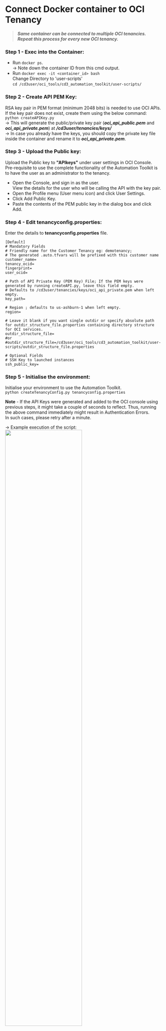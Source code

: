 # Connect Docker container to OCI Tenancy


> ***Same container can be connected to multiple OCI tenancies. Repeat this process for every new OCI tenancy.***

### **Step 1 - Exec into the Container**:
* Run  ```docker ps```.
<br> → Note down the container ID from this cmd output.
* Run  ```docker exec -it <container_id> bash```
<br>Change Directory to 'user-scripts'
<br>```cd /cd3user/oci_tools/cd3_automation_toolkit/user-scripts/```

### **Step 2 - Create API PEM Key**:
RSA key pair in PEM format (minimum 2048 bits) is needed to use OCI APIs. If the key pair does not exist, create them using the below command:
<br>```python createAPIKey.py```
<br> → This will generate the public/private key pair (***_oci_api_public.pem_*** and ***_oci_api_private.pem_***) at **_/cd3user/tenancies/keys/_**
<br> → In case you already have the keys, you should copy the private key file inside the container and rename it to **_oci_api_private.pem_**.

### **Step 3 - Upload the Public key**:
Upload the Public key to **"APIkeys"** under user settings in OCI Console. Pre-requisite to use the complete functionality of the Automation Toolkit is to have the user as an administrator to the tenancy.
- Open the Console, and sign in as the user.
<br> View the details for the user who will be calling the API with the key pair.
- Open the Profile menu (User menu icon) and click User Settings.
- Click Add Public Key.</li><li>Paste the contents of the PEM public key in the dialog box and click Add.</li></ul>

### **Step 4 - Edit tenancyconfig.properties**:
Enter the details to **tenancyconfig.properties** file.
```
[Default]
# Mandatory Fields
# Friendly name for the Customer Tenancy eg: demotenancy;
# The generated .auto.tfvars will be prefixed with this customer name
customer_name=
tenancy_ocid=
fingerprint=
user_ocid=

# Path of API Private Key (PEM Key) File; If the PEM keys were generated by running createAPI.py, leave this field empty.
# Defaults to /cd3user/tenancies/keys/oci_api_private.pem when left empty.
key_path=

# Region ; defaults to us-ashburn-1 when left empty.
region=

# Leave it blank if you want single outdir or specify absolute path for outdir_structure_file.properties containing directory structure for OCI services.
outdir_structure_file=
#or
#outdir_structure_file=/cd3user/oci_tools/cd3_automation_toolkit/user-scripts/outdir_structure_file.properties

# Optional Fields
# SSH Key to launched instances
ssh_public_key=

```
### **Step 5 - Initialise the environment**:
Initialise your environment to use the Automation Toolkit.
<br>```python createTenancyConfig.py tenancyconfig.properties```

**Note** - If the API Keys were generated and added to the OCI console using previous steps, it might take a couple of seconds to reflect. Thus, running the above command immediately might result in Authentication Errors.<br>In such cases, please retry after a minute.
<br>

→ Example execution of the script:
<br><img src = "https://user-images.githubusercontent.com/103508105/214566973-ba3446a7-c460-4028-8c45-c7b4e73d3b3c.png" width=70% height=70%>

## Appendix
→ Files created on successful execution of above steps - Description of the Generated files:

| Files Generated | At File Path | Comment/Purpose |
| --------------- | ------------ | --------------- |
| Config File | ```/cd3user/tenancies/<customer_name>/<customer_name>_config``` | Customer specific Config file is required for OCI API calls. |
| setUpOCI.properties | ```/cd3user/tenancies/<customer_name>/<customer_name>_setUpOCI.properties``` | Customer Specific properties files will be created. |
| Region based directories | ```/rcd3user/tenancies/<customer_name>/terraform_files``` | Tenancy's subscribed regions based directories for the generation of terraform files. Each region directory will contain individual directory for each resource based on the parameter 'outdir_structure_file' |
| Variables File,Provider File, Root and Sub modules | ```/cd3user/tenancies/<customer_name>/terraform_files/<region>``` | Required for terraform to work. |
| Public and Private Key Pair | Copied from ```/cd3user/tenancies/keys/```<br>to<br>```/cd3user/tenancies/<customer_name>/``` | API Keys that were previously generated are moved to customer specific out directory locations for easy access. |
| A log file with the commands to execute | ```/cd3user/tenancies/<customer_name>/cmds.log``` | This file contains a copy of the Commands to execute section of the console output. |


<br><br>
<div align='center'>

| <a href="/cd3_automation_toolkit/documentation/user_guide/Launch_Docker_container.md">:arrow_backward: Prev</a> | <a href="/cd3_automation_toolkit/documentation/user_guide/RunningAutomationToolkit.md">Next :arrow_forward:</a> |
| :---- | -------: |
  
</div>
